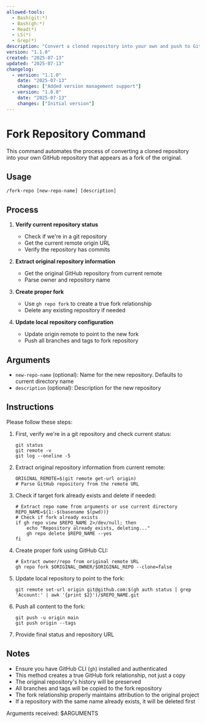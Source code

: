 ```yaml
---
allowed-tools:
  - Bash(git:*)
  - Bash(gh:*)
  - Read(*)
  - LS(*)
  - Grep(*)
description: "Convert a cloned repository into your own and push to GitHub to appear as a fork"
version: "1.1.0"
created: "2025-07-13"
updated: "2025-07-13"
changelog:
  - version: "1.1.0"
    date: "2025-07-13"
    changes: ["Added version management support"]
  - version: "1.0.0"
    date: "2025-07-13"
    changes: ["Initial version"]
---
```


# Fork Repository Command

This command automates the process of converting a cloned repository into your own GitHub repository that appears as a fork of the original.

## Usage

    /fork-repo [new-repo-name] [description]

## Process

1. **Verify current repository status**
   - Check if we're in a git repository
   - Get the current remote origin URL
   - Verify the repository has commits

2. **Extract original repository information**
   - Get the original GitHub repository from current remote
   - Parse owner and repository name

3. **Create proper fork**
   - Use `gh repo fork` to create a true fork relationship
   - Delete any existing repository if needed

4. **Update local repository configuration**
   - Update origin remote to point to the new fork
   - Push all branches and tags to fork repository

## Arguments
- `new-repo-name` (optional): Name for the new repository. Defaults to current directory name
- `description` (optional): Description for the new repository

## Instructions

Please follow these steps:

1. First, verify we're in a git repository and check current status:

       git status
       git remote -v
       git log --oneline -5

2. Extract original repository information from current remote:

       ORIGINAL_REMOTE=$(git remote get-url origin)
       # Parse GitHub repository from the remote URL

3. Check if target fork already exists and delete if needed:

       # Extract repo name from arguments or use current directory
       REPO_NAME=${1:-$(basename $(pwd))}
       # Check if fork already exists
       if gh repo view $REPO_NAME 2>/dev/null; then
           echo "Repository already exists, deleting..."
           gh repo delete $REPO_NAME --yes
       fi

4. Create proper fork using GitHub CLI:

       # Extract owner/repo from original remote URL
       gh repo fork $ORIGINAL_OWNER/$ORIGINAL_REPO --clone=false

5. Update local repository to point to the fork:

       git remote set-url origin git@github.com:$(gh auth status | grep 'Account:' | awk '{print $2}')/$REPO_NAME.git

6. Push all content to the fork:

       git push -u origin main
       git push origin --tags

7. Provide final status and repository URL

## Notes
- Ensure you have GitHub CLI (`gh`) installed and authenticated
- This method creates a true GitHub fork relationship, not just a copy
- The original repository's history will be preserved
- All branches and tags will be copied to the fork repository
- The fork relationship properly maintains attribution to the original project
- If a repository with the same name already exists, it will be deleted first

Arguments received: $ARGUMENTS